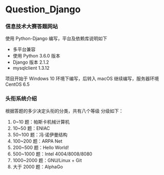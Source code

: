 # Question_Django
### 信息技术大赛答题网站
使用 Python-Django 编写，平台及依赖库说明如下
- 多平台兼容
- 使用 Python 3.6.0 版本
- Django 版本 2.1.2
- mysqlclient 1.3.12

项目开始于 Windows 10 环境下编写，后转入 macOS 继续编写，服务器环境 CentOS 6.5

### 头衔系统介绍
根据答题的多少决定头衔的分类，共有八个等级
分级如下：
1. 0~10 题：帕斯卡机械计算机
2. 10~50 题：ENIAC
3. 50~100 题：冯·诺伊曼结构
4. 100~200 题：ARPA Net
5. 200~500 题：Hello World!
6. 500~1000 题：Intel 4004/8008/8080
7. 1000~2000 题：GNU/Linux + Git
8. 大于 2000 题：AlphaGo
